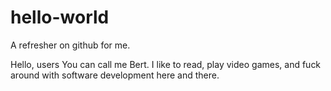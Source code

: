 # hello-world
A refresher on github for me.

Hello, users
You can call me Bert. I like to read, play video games, and fuck around with software development here and there. 
